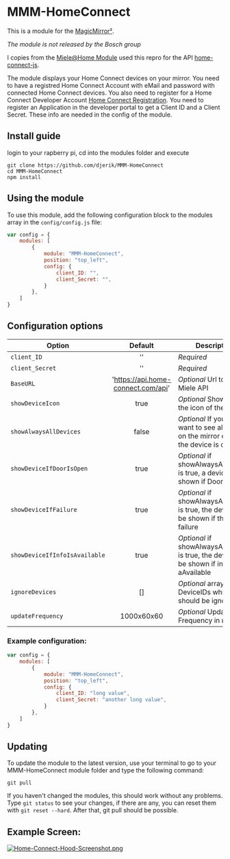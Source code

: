 # MMM-HomeConnect

This is a module for the [MagicMirror²](https://github.com/MichMich/MagicMirror/).

*The module is not released by the Bosch group*

I copies from the [Miele@Home Module](https://github.com/SAR71/MMM-MieleAtHome) used this repro for the API [home-connect-js](https://github.com/artcom/home-connect-js).

The module displays your Home Connect devices on your mirror. You need to have a registred Home Connect Account with eMail and password with connected Home Connect devices. You also need to register for a Home Connect Developer Account [Home Connect Registration](https://developer.home-connect.com/user/register). You need to register an Application in the developer portal to get a Client ID and a Client Secret. These info are needed in the config of the module.

## Install guide

login to your rapberry pi, cd into the modules folder and execute
```
git clone https://github.com/djerik/MMM-HomeConnect
cd MMM-HomeConnect
npm install
```

## Using the module

To use this module, add the following configuration block to the modules array in the `config/config.js` file:
```js
var config = {
    modules: [
        {
            module: "MMM-HomeConnect",
            position: "top_left",
            config: {
                client_ID: "",
                client_Secret: "",
            }
        },
    ]
}
```

## Configuration options

| Option                            | Default                            | Description
|-----------------------------------|:----------------------------------:|---------------------------------------------------------------------
| `client_ID`                       | ''                                 | *Required* 
| `client_Secret`                   | ''                                 | *Required* 
| `BaseURL`                         | 'https://api.home-connect.com/api' | *Optional* Url to the Miele API
| `showDeviceIcon`                  | true                               | *Optional* Show or hide the icon of the devices
| `showAlwaysAllDevices`            | false                              | *Optional* If you alway want to see al devices on the mirror even if the device is off
| `showDeviceIfDoorIsOpen`          | true                               | *Optional* if showAlwaysAllDevices is true, a device will be shown if Door is open
| `showDeviceIfFailure`             | true                               | *Optional* if showAlwaysAllDevices is true, the device will be shown if there is a failure
| `showDeviceIfInfoIsAvailable`     | true                               | *Optional* if showAlwaysAllDevices is true, the device will be shown if info is aAvailable
| `ignoreDevices`                   | []                                 | *Optional* array with DeviceIDs which should be ignored
| `updateFrequency`                 | 1000x60x60                         | *Optional* Update Frequency in ms

### Example configuration:
```js
var config = {
    modules: [
        {
            module: "MMM-HomeConnect",
            position: "top_left",
            config: {
                client_ID: "long value",
                client_Secret: "another long value",
            }
        },      
    ]
}
```
## Updating

To update the module to the latest version, use your terminal to go to your MMM-HomeConnect module folder and type the following command:

````
git pull
```` 

If you haven't changed the modules, this should work without any problems. 
Type `git status` to see your changes, if there are any, you can reset them with `git reset --hard`. After that, git pull should be possible.


## Example Screen:
[![Home-Connect-Hood-Screenshot.png](https://i.postimg.cc/vZgw7pn8/Home-Connect-Hood-Screenshot.png)](https://postimg.cc/rDkHMZg7)
